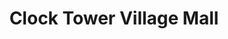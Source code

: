 ---
title: "Clock Tower Village Mall"
url: /banff/clock-tower-village-mall/
shop: Einkaufszentrum
---